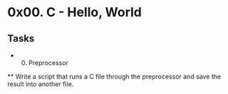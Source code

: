 # 0x00. C - Hello, World

## Tasks

* 0. Preprocessor

** Write a script that runs a C file through the preprocessor and save the result into another file.


